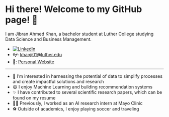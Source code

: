 # Hi there! Welcome to my GitHub page! 👋

I am Jibran Ahmed Khan, a bachelor student at Luther College studying Data Science and Business Management.

- [![LinkedIn](https://img.shields.io/badge/-LinkedIn-blue?style=flat-square&logo=linkedin)](http://www.linkedin.com/in/JibranAkhan)
- 📪: khanji01@luther.edu
- 🔗: [Personal Website](https://khanji0.github.io/Portfolio/)



---
- 👀 I’m interested in harnessing the potential of data to simplify processes and create impactful solutions and research
- 😄 I enjoy Machine Learning and building recommendation systems
- ✨ I have contributed to several scientific research papers, which can be found on my resume
- 👨‍💻 Previously, I worked as an AI research intern at Mayo Clinic
- ⚽️ Outside of academics, I enjoy playing soccer and traveling
